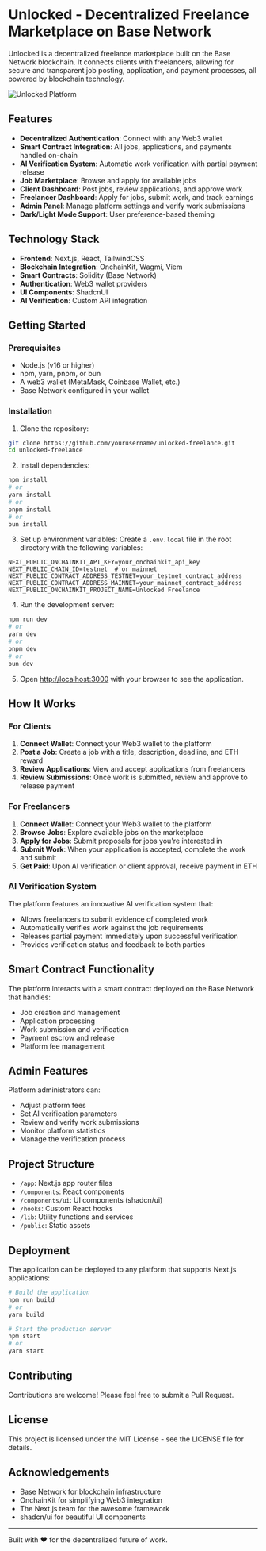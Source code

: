# Unlocked - Decentralized Freelance Marketplace on Base Network

Unlocked is a decentralized freelance marketplace built on the Base Network blockchain. It connects clients with freelancers, allowing for secure and transparent job posting, application, and payment processes, all powered by blockchain technology.

![Unlocked Platform](https://devfolio-prod.s3.ap-south-1.amazonaws.com/hackathons/base-batch-apac/projects/3c2235fa9424427cb3170f42c52a00ac/c8fb3ee6-0732-4082-b49e-1bfcdc0da142.jpeg)

## Features

- **Decentralized Authentication**: Connect with any Web3 wallet
- **Smart Contract Integration**: All jobs, applications, and payments handled on-chain
- **AI Verification System**: Automatic work verification with partial payment release
- **Job Marketplace**: Browse and apply for available jobs
- **Client Dashboard**: Post jobs, review applications, and approve work
- **Freelancer Dashboard**: Apply for jobs, submit work, and track earnings
- **Admin Panel**: Manage platform settings and verify work submissions
- **Dark/Light Mode Support**: User preference-based theming

## Technology Stack

- **Frontend**: Next.js, React, TailwindCSS
- **Blockchain Integration**: OnchainKit, Wagmi, Viem
- **Smart Contracts**: Solidity (Base Network)
- **Authentication**: Web3 wallet providers
- **UI Components**: ShadcnUI
- **AI Verification**: Custom API integration

## Getting Started

### Prerequisites

- Node.js (v16 or higher)
- npm, yarn, pnpm, or bun
- A web3 wallet (MetaMask, Coinbase Wallet, etc.)
- Base Network configured in your wallet

### Installation

1. Clone the repository:
```bash
git clone https://github.com/yourusername/unlocked-freelance.git
cd unlocked-freelance
```

2. Install dependencies:
```bash
npm install
# or
yarn install
# or
pnpm install
# or
bun install
```

3. Set up environment variables:
Create a `.env.local` file in the root directory with the following variables:
```
NEXT_PUBLIC_ONCHAINKIT_API_KEY=your_onchainkit_api_key
NEXT_PUBLIC_CHAIN_ID=testnet  # or mainnet
NEXT_PUBLIC_CONTRACT_ADDRESS_TESTNET=your_testnet_contract_address
NEXT_PUBLIC_CONTRACT_ADDRESS_MAINNET=your_mainnet_contract_address
NEXT_PUBLIC_ONCHAINKIT_PROJECT_NAME=Unlocked Freelance
```

4. Run the development server:
```bash
npm run dev
# or
yarn dev
# or
pnpm dev
# or
bun dev
```

5. Open [http://localhost:3000](http://localhost:3000) with your browser to see the application.

## How It Works

### For Clients

1. **Connect Wallet**: Connect your Web3 wallet to the platform
2. **Post a Job**: Create a job with a title, description, deadline, and ETH reward
3. **Review Applications**: View and accept applications from freelancers
4. **Review Submissions**: Once work is submitted, review and approve to release payment

### For Freelancers

1. **Connect Wallet**: Connect your Web3 wallet to the platform
2. **Browse Jobs**: Explore available jobs on the marketplace
3. **Apply for Jobs**: Submit proposals for jobs you're interested in
4. **Submit Work**: When your application is accepted, complete the work and submit
5. **Get Paid**: Upon AI verification or client approval, receive payment in ETH

### AI Verification System

The platform features an innovative AI verification system that:
- Allows freelancers to submit evidence of completed work
- Automatically verifies work against the job requirements
- Releases partial payment immediately upon successful verification
- Provides verification status and feedback to both parties

## Smart Contract Functionality

The platform interacts with a smart contract deployed on the Base Network that handles:
- Job creation and management
- Application processing
- Work submission and verification
- Payment escrow and release
- Platform fee management

## Admin Features

Platform administrators can:
- Adjust platform fees
- Set AI verification parameters
- Review and verify work submissions
- Monitor platform statistics
- Manage the verification process

## Project Structure

- `/app`: Next.js app router files
- `/components`: React components
- `/components/ui`: UI components (shadcn/ui)
- `/hooks`: Custom React hooks
- `/lib`: Utility functions and services
- `/public`: Static assets

## Deployment

The application can be deployed to any platform that supports Next.js applications:

```bash
# Build the application
npm run build
# or
yarn build

# Start the production server
npm start
# or
yarn start
```

## Contributing

Contributions are welcome! Please feel free to submit a Pull Request.

## License

This project is licensed under the MIT License - see the LICENSE file for details.

## Acknowledgements

- Base Network for blockchain infrastructure
- OnchainKit for simplifying Web3 integration
- The Next.js team for the awesome framework
- shadcn/ui for beautiful UI components

---

Built with ❤️ for the decentralized future of work.
